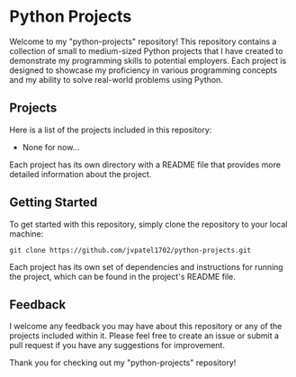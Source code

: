 # Python Projects

Welcome to my "python-projects" repository! This repository contains a collection of small to medium-sized Python projects that I have created to demonstrate my programming skills to potential employers. Each project is designed to showcase my proficiency in various programming concepts and my ability to solve real-world problems using Python.

## Projects

Here is a list of the projects included in this repository:

- None for now...

Each project has its own directory with a README file that provides more detailed information about the project.

## Getting Started

To get started with this repository, simply clone the repository to your local machine:

```git clone https://github.com/jvpatel1702/python-projects.git```


Each project has its own set of dependencies and instructions for running the project, which can be found in the project's README file.

## Feedback

I welcome any feedback you may have about this repository or any of the projects included within it. Please feel free to create an issue or submit a pull request if you have any suggestions for improvement.

Thank you for checking out my "python-projects" repository!
